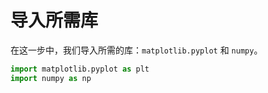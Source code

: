 # 导入所需库

在这一步中，我们导入所需的库：`matplotlib.pyplot` 和 `numpy`。

```python
import matplotlib.pyplot as plt
import numpy as np
```
